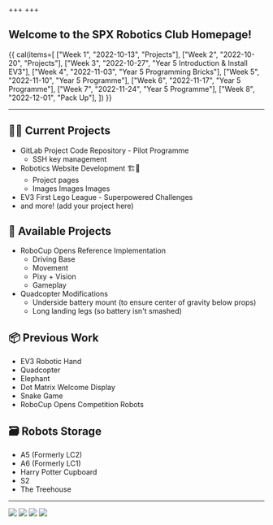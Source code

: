 +++
+++

## Welcome to the SPX Robotics Club Homepage!

{{ cal(items=[
  ["Week 1", "2022-10-13", "Projects"],
  ["Week 2", "2022-10-20", "Projects"],
  ["Week 3", "2022-10-27", "Year 5 Introduction & Install EV3"],
  ["Week 4", "2022-11-03", "Year 5 Programming Bricks"],
  ["Week 5", "2022-11-10", "Year 5 Programme"],
  ["Week 6", "2022-11-17", "Year 5 Programme"],
  ["Week 7", "2022-11-24", "Year 5 Programme"],
  ["Week 8", "2022-12-01", "Pack Up"],
]) }}

---

## 👷‍♂️ Current Projects

* GitLab Project Code Repository - Pilot Programme
  * SSH key management
* Robotics Website Development 🏗️🚧
  * Project pages
  * Images Images Images
* EV3 First Lego League - Superpowered Challenges
* and more! (add your project here)

## 📖 Available Projects

* RoboCup Opens Reference Implementation
  * Driving Base
  * Movement
  * Pixy + Vision
  * Gameplay
* Quadcopter Modifications
  * Underside battery mount (to ensure center of gravity below props)
  * Long landing legs (so battery isn't smashed)

## 📦 Previous Work

* EV3 Robotic Hand
* Quadcopter
* Elephant
* Dot Matrix Welcome Display
* Snake Game
* RoboCup Opens Competition Robots

## 🗃️ Robots Storage

* A5 (Formerly LC2)
* A6 (Formerly LC1)
* Harry Potter Cupboard
* S2
* The Treehouse

---

[![](/img/ply-robo-field.jpeg)](/img/ply-robo-field.jpeg)
[![](/img/fast-game.gif)](/img/fast-game.gif)
[![](/img/peppa-pig.jpeg)](/img/peppa-pig.jpeg)
[![](/img/cb-2018-standby.jpeg)](/img/cb-2018-standby.jpeg)

